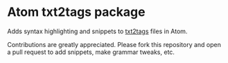 # Atom txt2tags package

Adds syntax highlighting and snippets to [txt2tags](http://txt2tags.org) files in Atom.

Contributions are greatly appreciated. Please fork this repository and open a pull request to add snippets, make grammar tweaks, etc.
